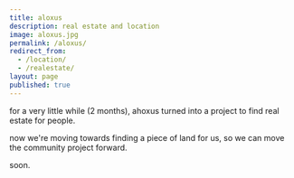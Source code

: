```yaml
---
title: aloxus
description: real estate and location
image: aloxus.jpg
permalink: /aloxus/
redirect_from:
  - /location/
  - /realestate/
layout: page
published: true
---
```


for a very little while (2 months), ahoxus turned into a project to find real estate for people.

now we're moving towards finding a piece of land for us, so we can move the community project forward.

soon.
